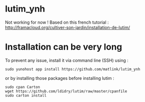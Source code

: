 # lutim_ynh
Not working for now !
Based on this french tutorial : http://framacloud.org/cultiver-son-jardin/installation-de-lutim/

# Installation can be very long
To prevent any issue, install it via command line (SSH) using : 
	
	sudo yunohost app install https://github.com/matlink/lutim_ynh

or by installing those packages before installing lutim : 

	sudo cpan Carton
	wget https://github.com/ldidry/lutim/raw/master/cpanfile
	sudo carton install
